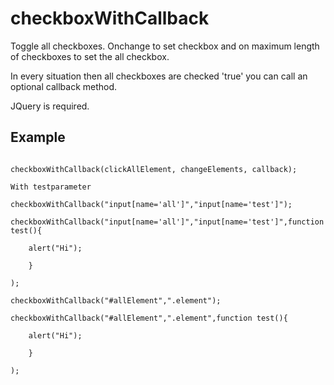 # checkboxWithCallback

Toggle all checkboxes.
Onchange to set checkbox and on maximum length of checkboxes to set the all checkbox.

In every situation then all checkboxes are checked 'true' you can call an optional callback method.

JQuery is required.

## Example

```code

checkboxWithCallback(clickAllElement, changeElements, callback);

With testparameter

checkboxWithCallback("input[name='all']","input[name='test']");

checkboxWithCallback("input[name='all']","input[name='test']",function test(){

    alert("Hi");

    }

);

checkboxWithCallback("#allElement",".element");

checkboxWithCallback("#allElement",".element",function test(){

    alert("Hi");

    }
    
);

``` 